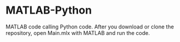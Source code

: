 # MATLAB-Python
MATLAB code calling Python code.
After you download or clone the repository, open Main.mlx with MATLAB and run the code.
